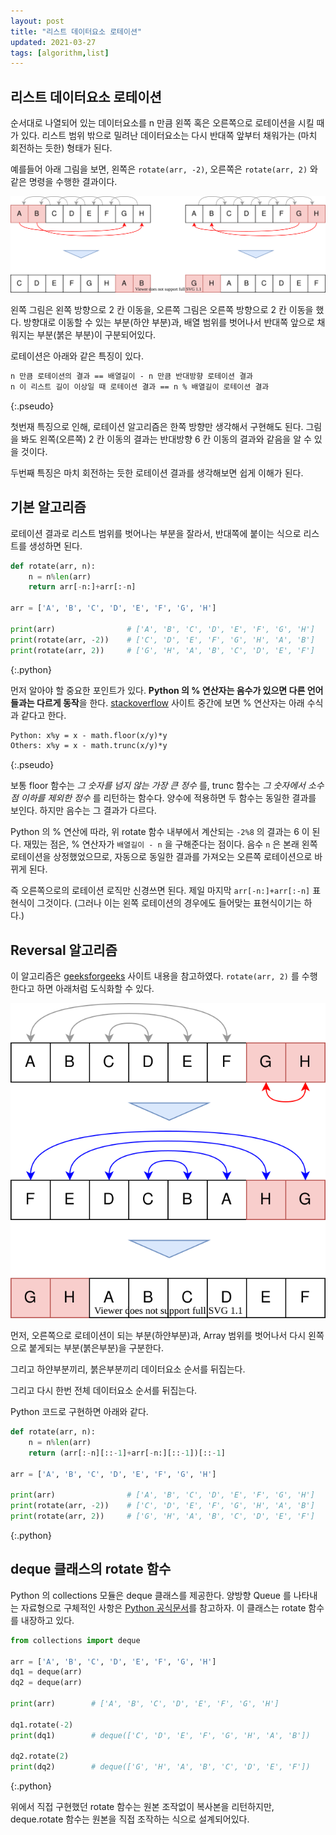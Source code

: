 ```yaml
---
layout: post
title: "리스트 데이터요소 로테이션"
updated: 2021-03-27
tags: [algorithm,list]
---
```


## 리스트 데이터요소 로테이션

순서대로 나열되어 있는 데이터요소를 n 만큼 왼쪽 혹은 오른쪽으로 로테이션을 시킬 때가 있다. 리스트 범위 밖으로 밀려난 데이터요소는 다시 반대쪽 앞부터 채워가는 (마치 회전하는 듯한) 형태가 된다.

예를들어 아래 그림을 보면, 왼쪽은 `rotate(arr, -2)`, 오른쪽은 `rotate(arr, 2)` 와 같은 명령을 수행한 결과이다.

![그림00](/img/algorithm/algorithm-1001-01-01-00.svg)

왼쪽 그림은 왼쪽 방향으로 2 칸 이동을, 오른쪽 그림은 오른쪽 방향으로 2 칸 이동을 했다. 방향대로 이동할 수 있는 부분(하얀 부분)과, 배열 범위를 벗어나서 반대쪽 앞으로 채워지는 부분(붉은 부분)이 구분되어있다.

로테이션은 아래와 같은 특징이 있다.

```txt
n 만큼 로테이션의 결과 == 배열길이 - n 만큼 반대방향 로테이션 결과
n 이 리스트 길이 이상일 때 로테이션 결과 == n % 배열길이 로테이션 결과
```
{:.pseudo}

첫번재 특징으로 인해, 로테이션 알고리즘은 한쪽 방향만 생각해서 구현해도 된다. 그림을 봐도 왼쪽(오른쪽) 2 칸 이동의 결과는 반대방향 6 칸 이동의 결과와 같음을 알 수 있을 것이다.

두번째 특징은 마치 회전하는 듯한 로테이션 결과를 생각해보면 쉽게 이해가 된다.

## 기본 알고리즘

로테이션 결과로 리스트 범위를 벗어나는 부분을 잘라서, 반대쪽에 붙이는 식으로 리스트를 생성하면 된다.

```py
def rotate(arr, n):
    n = n%len(arr)
    return arr[-n:]+arr[:-n]

arr = ['A', 'B', 'C', 'D', 'E', 'F', 'G', 'H']

print(arr)                # ['A', 'B', 'C', 'D', 'E', 'F', 'G', 'H']
print(rotate(arr, -2))    # ['C', 'D', 'E', 'F', 'G', 'H', 'A', 'B']
print(rotate(arr, 2))     # ['G', 'H', 'A', 'B', 'C', 'D', 'E', 'F']
```
{:.python}

먼저 알아야 할 중요한 포인트가 있다. **Python 의 % 연산자는 음수가 있으면 다른 언어들과는 다르게 동작**을 한다. [stackoverflow](https://stackoverflow.com/questions/3883004/the-modulo-operation-on-negative-numbers-in-python) 사이트 중간에 보면 % 연산자는 아래 수식과 같다고 한다.

```txt
Python: x%y = x - math.floor(x/y)*y
Others: x%y = x - math.trunc(x/y)*y
```
{:.pseudo}

보통 floor 함수는 *그 숫자를 넘지 않는 가장 큰 정수* 를, trunc 함수는 *그 숫자에서 소수점 이하를 제외한 정수* 를 리턴하는 함수다. 양수에 적용하면 두 함수는 동일한 결과를 보인다. 하지만 음수는 그 결과가 다르다.

Python 의 % 연산에 따라, 위 rotate 함수 내부에서 계산되는 `-2%8` 의 결과는 6 이 된다. 재밌는 점은, % 연산자가 `배열길이 - n` 을 구해준다는 점이다. 음수 `n` 은 본래 왼쪽 로테이션을 상정했었으므로, 자동으로 동일한 결과를 가져오는 오른쪽 로테이션으로 바뀌게 된다.

즉 오른쪽으로의 로테이션 로직만 신경쓰면 된다. 제일 마지막 `arr[-n:]+arr[:-n]` 표현식이 그것이다. (그러나 이는 왼쪽 로테이션의 경우에도 들어맞는 표현식이기는 하다.)

## Reversal 알고리즘

이 알고리즘은 [geeksforgeeks](https://www.geeksforgeeks.org/program-for-array-rotation-continued-reversal-algorithm/) 사이트 내용을 참고하였다. `rotate(arr, 2)` 를 수행한다고 하면 아래처럼 도식화할 수 있다.

![그림01](/img/algorithm/algorithm-1001-01-01-01.svg)

먼저, 오른쪽으로 로테이션이 되는 부분(하얀부분)과, Array 범위를 벗어나서 다시 왼쪽으로 붙게되는 부분(붉은부분)을 구분한다.

그리고 하얀부분끼리, 붉은부분끼리 데이터요소 순서를 뒤집는다.

그리고 다시 한번 전체 데이터요소 순서를 뒤집는다.

Python 코드로 구현하면 아래와 같다.

```py
def rotate(arr, n):
    n = n%len(arr)
    return (arr[:-n][::-1]+arr[-n:][::-1])[::-1]

arr = ['A', 'B', 'C', 'D', 'E', 'F', 'G', 'H']

print(arr)                # ['A', 'B', 'C', 'D', 'E', 'F', 'G', 'H']
print(rotate(arr, -2))    # ['C', 'D', 'E', 'F', 'G', 'H', 'A', 'B']
print(rotate(arr, 2))     # ['G', 'H', 'A', 'B', 'C', 'D', 'E', 'F']
```
{:.python}

## deque 클래스의 rotate 함수

Python 의 collections 모듈은 deque 클래스를 제공한다. 양방향 Queue 를 나타내는 자료형으로 구체적인 사항은 [Python 공식문서](https://docs.python.org/ko/3.9/library/collections.html#collections.deque)를 참고하자. 이 클래스는 rotate 함수를 내장하고 있다.

```py
from collections import deque

arr = ['A', 'B', 'C', 'D', 'E', 'F', 'G', 'H']
dq1 = deque(arr)
dq2 = deque(arr)

print(arr)        # ['A', 'B', 'C', 'D', 'E', 'F', 'G', 'H']

dq1.rotate(-2)
print(dq1)        # deque(['C', 'D', 'E', 'F', 'G', 'H', 'A', 'B'])

dq2.rotate(2)
print(dq2)        # deque(['G', 'H', 'A', 'B', 'C', 'D', 'E', 'F'])
```
{:.python}

위에서 직접 구현했던 rotate 함수는 원본 조작없이 복사본을 리턴하지만, deque.rotate 함수는 원본을 직접 조작하는 식으로 설계되어있다.